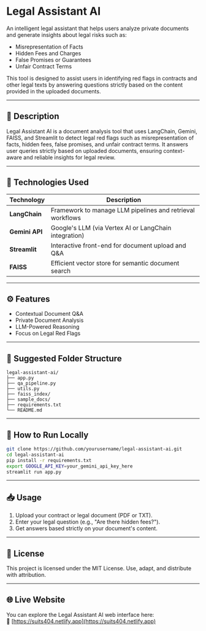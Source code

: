 # Legal Assistant AI

An intelligent legal assistant that helps users analyze private documents and generate insights about legal risks such as:

- Misrepresentation of Facts  
- Hidden Fees and Charges  
- False Promises or Guarantees  
- Unfair Contract Terms  

This tool is designed to assist users in identifying red flags in contracts and other legal texts by answering questions strictly based on the content provided in the uploaded documents.

---

## 📌 Description

Legal Assistant AI is a document analysis tool that uses LangChain, Gemini, FAISS, and Streamlit to detect legal red flags such as misrepresentation of facts, hidden fees, false promises, and unfair contract terms. It answers user queries strictly based on uploaded documents, ensuring context-aware and reliable insights for legal review.

---

## 🔧 Technologies Used

| Technology     | Description                                                 |
|----------------|-------------------------------------------------------------|
| **LangChain**  | Framework to manage LLM pipelines and retrieval workflows   |
| **Gemini API** | Google's LLM (via Vertex AI or LangChain integration)       |
| **Streamlit**  | Interactive front-end for document upload and Q&A           |
| **FAISS**      | Efficient vector store for semantic document search         |

---

## ⚙️ Features

- Contextual Document Q&A
- Private Document Analysis
- LLM-Powered Reasoning
- Focus on Legal Red Flags

---

## 📂 Suggested Folder Structure

```
legal-assistant-ai/
├── app.py
├── qa_pipeline.py
├── utils.py
├── faiss_index/
├── sample_docs/
├── requirements.txt
└── README.md
```

---

## 🚀 How to Run Locally

```bash
git clone https://github.com/yourusername/legal-assistant-ai.git
cd legal-assistant-ai
pip install -r requirements.txt
export GOOGLE_API_KEY=your_gemini_api_key_here
streamlit run app.py
```

---

## 📥 Usage

1. Upload your contract or legal document (PDF or TXT).
2. Enter your legal question (e.g., "Are there hidden fees?").
3. Get answers based strictly on your document's content.

---

## 📜 License

This project is licensed under the MIT License. Use, adapt, and distribute with attribution.

---

## 🌐 Live Website

You can explore the Legal Assistant AI web interface here:  
🔗 [https://suits404.netlify.app](https://suits404.netlify.app)
